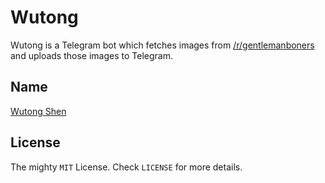 # Wutong

Wutong is a Telegram bot which fetches images from [/r/gentlemanboners](https://www.reddit.com/r/gentlemanboners) and uploads those images to Telegram.

## Name

[Wutong Shen](https://en.wikipedia.org/wiki/Wutong_Shen)

## License

The mighty `MIT` License. Check `LICENSE` for more details.